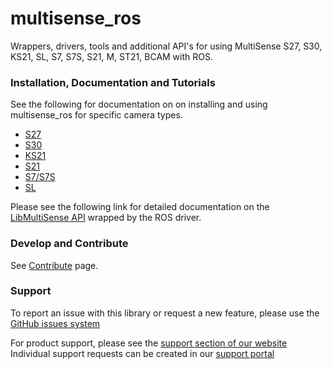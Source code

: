 # multisense_ros

Wrappers, drivers, tools and additional API's for using MultiSense S27, S30, KS21, SL, S7, S7S, S21, M, ST21, BCAM  with ROS.

### Installation, Documentation and Tutorials

See the following for documentation on on installing and using multisense_ros for specific camera types.

- [S27](https://docs.carnegierobotics.com/S27/index.html)
- [S30](https://docs.carnegierobotics.com/S30/index.html)
- [KS21](https://docs.carnegierobotics.com/KS21/index.html)
- [S21](https://docs.carnegierobotics.com/S21/index.html)
- [S7/S7S](https://docs.carnegierobotics.com/S7/index.html)
- [SL](https://docs.carnegierobotics.com/SL/index.html)

Please see the following link for detailed documentation on the [LibMultiSense API](https://docs.carnegierobotics.com/libmultisense/index.html) wrapped by the ROS driver.

### Develop and Contribute

See [Contribute](https://github.com/carnegierobotics/multisense_ros/blob/master/CONTRIBUTING.md) page.

### Support

To report an issue with this library or request a new feature,
please use the [GitHub issues system](https://github.com/carnegierobotics/multisense_ros/issues)

For product support, please see the [support section of our website](https://carnegierobotics.com/support)
Individual support requests can be created in our [support portal](https://support.carnegierobotics.com/hc/en-us)
